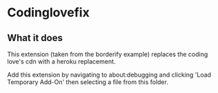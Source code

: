# Codinglovefix

## What it does

This extension (taken from the borderify example) replaces the coding love's cdn with a heroku replacement.

Add this extension by navigating to about:debugging and clicking 'Load Temporary Add-On' then selecting a file from this folder.
